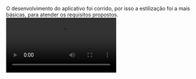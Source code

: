O desenvolvimento do aplicativo foi corrido, por isso a estilização foi a mais básicas, para atender os requisitos propostos. 
<br>
<video src="https://github.com/rodrignucleo/news-flutter-project/assets/61752521/e6951a9a-894c-4ecb-ba2a-ff015ebf0667" ></video>
